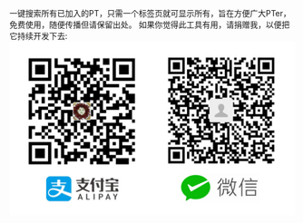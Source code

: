 一键搜索所有已加入的PT，只需一个标签页就可显示所有，旨在方便广大PTer，免费使用，随便传播但请保留出处。
如果你觉得此工具有用，请捐赠我，以便把它持续开发下去:<br>
![image](https://raw.githubusercontent.com/Dreamray/Search-All-PT/master/donate/donate.jpg)
